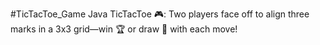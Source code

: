 #TicTacToe_Game
Java TicTacToe 🎮: Two players face off to align three marks in a 3x3 grid—win 🏆 or draw 🤝 with each move!
